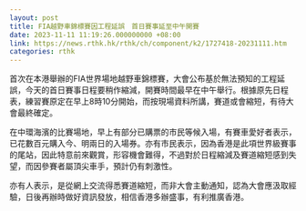 ```yaml
---
layout: post
title: FIA越野車錦標賽因工程延誤　首日賽事延至中午開賽
date: 2023-11-11 11:19:26.000000000 +08:00
link: https://news.rthk.hk/rthk/ch/component/k2/1727418-20231111.htm
categories: rthk
---
```


首次在本港舉辦的FIA世界場地越野車錦標賽，大會公布基於無法預知的工程延誤，今天的首日賽事日程要稍作縮減，開賽時間最早在中午舉行。根據原先日程表，練習賽原定在早上8時10分開始，而按現場資料所講，賽道或會縮短，有待大會最終確定。

在中環海濱的比賽場地，早上有部分已購票的市民等候入場，有賽車愛好者表示，已花數百元購入今、明兩日的入場券。亦有市民表示，因為香港是此項世界級賽事的尾站，因此特意前來觀賞，形容機會難得，不過對於日程縮減及賽道縮短感到失望，而因參賽者屬頂尖車手，預計仍有刺激性。

亦有人表示，是從網上交流得悉賽道縮短，而非大會主動通知，認為大會應汲取經驗，日後再辦時做好資訊發放，相信香港多辦盛事，有利推廣香港。
